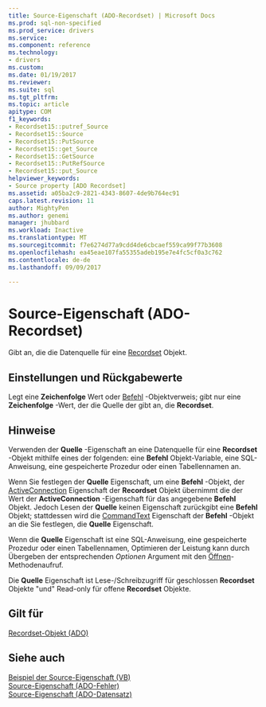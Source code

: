 ```yaml
---
title: Source-Eigenschaft (ADO-Recordset) | Microsoft Docs
ms.prod: sql-non-specified
ms.prod_service: drivers
ms.service: 
ms.component: reference
ms.technology:
- drivers
ms.custom: 
ms.date: 01/19/2017
ms.reviewer: 
ms.suite: sql
ms.tgt_pltfrm: 
ms.topic: article
apitype: COM
f1_keywords:
- Recordset15::putref_Source
- Recordset15::Source
- Recordset15::PutSource
- Recordset15::get_Source
- Recordset15::GetSource
- Recordset15::PutRefSource
- Recordset15::put_Source
helpviewer_keywords:
- Source property [ADO Recordset]
ms.assetid: a05ba2c9-2821-4343-8607-4de9b764ec91
caps.latest.revision: 11
author: MightyPen
ms.author: genemi
manager: jhubbard
ms.workload: Inactive
ms.translationtype: MT
ms.sourcegitcommit: f7e6274d77a9cdd4de6cbcaef559ca99f77b3608
ms.openlocfilehash: ea45eae107fa55355adeb195e7e4fc5cf0a3c762
ms.contentlocale: de-de
ms.lasthandoff: 09/09/2017

---
```

# <a name="source-property-ado-recordset"></a>Source-Eigenschaft (ADO-Recordset)
Gibt an, die die Datenquelle für eine [Recordset](../../../ado/reference/ado-api/recordset-object-ado.md) Objekt.  
  
## <a name="settings-and-return-values"></a>Einstellungen und Rückgabewerte  
 Legt eine **Zeichenfolge** Wert oder [Befehl](../../../ado/reference/ado-api/command-object-ado.md) -Objektverweis; gibt nur eine **Zeichenfolge** -Wert, der die Quelle der gibt an, die **Recordset**.  
  
## <a name="remarks"></a>Hinweise  
 Verwenden der **Quelle** -Eigenschaft an eine Datenquelle für eine **Recordset** -Objekt mithilfe eines der folgenden: eine **Befehl** Objekt-Variable, eine SQL-Anweisung, eine gespeicherte Prozedur oder einen Tabellennamen an.  
  
 Wenn Sie festlegen der **Quelle** Eigenschaft, um eine **Befehl** -Objekt, der [ActiveConnection](../../../ado/reference/ado-api/activeconnection-property-ado.md) Eigenschaft der **Recordset** Objekt übernimmt die der Wert der **ActiveConnection** -Eigenschaft für das angegebene **Befehl** Objekt. Jedoch Lesen der **Quelle** keinen Eigenschaft zurückgibt eine **Befehl** Objekt; stattdessen wird die [CommandText](../../../ado/reference/ado-api/commandtext-property-ado.md) Eigenschaft der **Befehl** -Objekt an die Sie festlegen, die **Quelle** Eigenschaft.  
  
 Wenn die **Quelle** Eigenschaft ist eine SQL-Anweisung, eine gespeicherte Prozedur oder einen Tabellennamen, Optimieren der Leistung kann durch Übergeben der entsprechenden *Optionen* Argument mit den [Öffnen](../../../ado/reference/ado-api/open-method-ado-recordset.md)-Methodenaufruf.  
  
 Die **Quelle** Eigenschaft ist Lese-/Schreibzugriff für geschlossen **Recordset** Objekte "und" Read-only für offene **Recordset** Objekte.  
  
## <a name="applies-to"></a>Gilt für  
 [Recordset-Objekt (ADO)](../../../ado/reference/ado-api/recordset-object-ado.md)  
  
## <a name="see-also"></a>Siehe auch  
 [Beispiel der Source-Eigenschaft (VB)](../../../ado/reference/ado-api/source-property-example-vb.md)   
 [Source-Eigenschaft (ADO-Fehler)](../../../ado/reference/ado-api/source-property-ado-error.md)   
 [Source-Eigenschaft (ADO-Datensatz)](../../../ado/reference/ado-api/source-property-ado-record.md)

